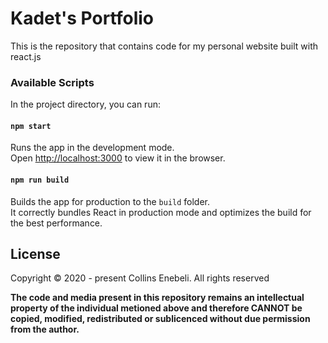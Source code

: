 # Kadet's Portfolio

This is the repository that contains code for my personal website built with react.js

### Available Scripts

In the project directory, you can run:

#### `npm start`

Runs the app in the development mode.<br />
Open [http://localhost:3000](http://localhost:3000) to view it in the browser.


#### `npm run build`

Builds the app for production to the `build` folder.<br />
It correctly bundles React in production mode and optimizes the build for the best performance.

## License

Copyright © 2020 - present Collins Enebeli. All rights reserved

**The code and media present in this repository remains an intellectual property of the individual metioned above and therefore CANNOT be copied, modified, redistributed or sublicenced without due permission from the author.**
